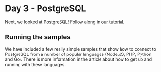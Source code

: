 # Day 3 - PostgreSQL
Next, we looked at [PostgreSQL](https://www.postgresql.org/)! Follow along in [our tutorial](https://developer.ibm.com/clouddataservices/2016/08/05/7-databases-7-days-mongodb/).

## Running the samples

We have included a few really simple samples that show how to connect to PostgreSQL from a number of popular languages (Node.JS, PHP, Python and Go). There is more information in the article about how to get up and running with these languages.